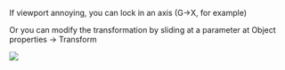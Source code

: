 
If viewport annoying, you can lock in an axis (G->X, for example)

Or you can modify the transformation by sliding at a parameter at Object properties → Transform

![](https://i.imgur.com/YKmD5ju.png)
